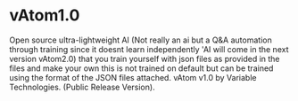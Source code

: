 # vAtom1.0
Open source ultra-lightweight AI (Not really an ai but a Q&A automation through training since it doesnt learn independently 'AI will come in the next version vAtom2.0) that you train yourself with json files as provided in the files and make your own this is not trained on default but can be trained using the format of the JSON files attached. vAtom v1.0 by Variable Technologies. (Public Release Version).
